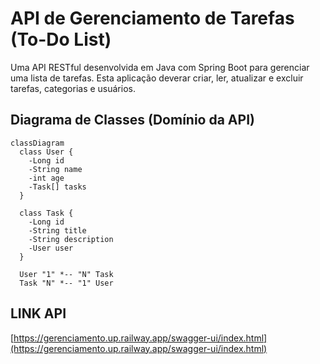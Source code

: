 #  API de Gerenciamento de Tarefas (To-Do List)
Uma API RESTful desenvolvida em Java com Spring Boot para gerenciar uma lista de tarefas. Esta aplicação deverar criar, ler, atualizar e excluir tarefas, categorias e usuários.


## Diagrama de Classes (Domínio da API)
```mermaid
classDiagram
  class User {
    -Long id
    -String name
    -int age
    -Task[] tasks
  }

  class Task {
    -Long id
    -String title
    -String description
    -User user
  }

  User "1" *-- "N" Task
  Task "N" *-- "1" User

```

## LINK API

[https://gerenciamento.up.railway.app/swagger-ui/index.html](https://gerenciamento.up.railway.app/swagger-ui/index.html)
